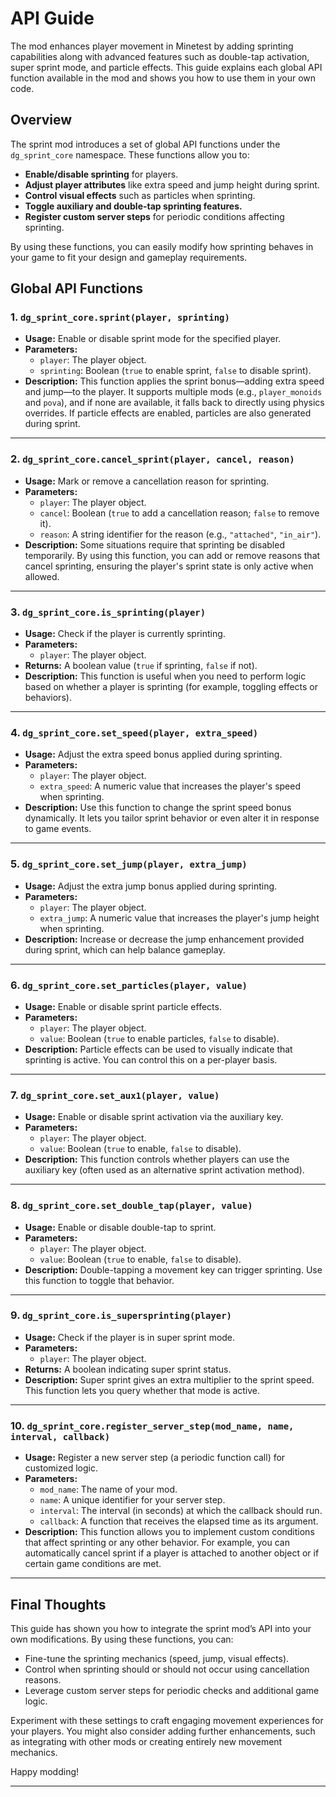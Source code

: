 # API Guide

The mod enhances player movement in Minetest by adding sprinting capabilities along with advanced features such as double-tap activation, super sprint mode, and particle effects. This guide explains each global API function available in the mod and shows you how to use them in your own code.

## Overview

The sprint mod introduces a set of global API functions under the `dg_sprint_core` namespace. These functions allow you to:

- **Enable/disable sprinting** for players.
- **Adjust player attributes** like extra speed and jump height during sprint.
- **Control visual effects** such as particles when sprinting.
- **Toggle auxiliary and double-tap sprinting features.**
- **Register custom server steps** for periodic conditions affecting sprinting.

By using these functions, you can easily modify how sprinting behaves in your game to fit your design and gameplay requirements.

## Global API Functions

### 1. `dg_sprint_core.sprint(player, sprinting)`

- **Usage:** Enable or disable sprint mode for the specified player.
- **Parameters:**
	- `player`: The player object.
	- `sprinting`: Boolean (`true` to enable sprint, `false` to disable sprint).
- **Description:**
  This function applies the sprint bonus—adding extra speed and jump—to the player. It supports multiple mods (e.g., `player_monoids` and `pova`), and if none are available, it falls back to directly using physics overrides. If particle effects are enabled, particles are also generated during sprint.

---

### 2. `dg_sprint_core.cancel_sprint(player, cancel, reason)`

- **Usage:** Mark or remove a cancellation reason for sprinting.
- **Parameters:**
	- `player`: The player object.
	- `cancel`: Boolean (`true` to add a cancellation reason; `false` to remove it).
	- `reason`: A string identifier for the reason (e.g., `"attached"`, `"in_air"`).
- **Description:**
  Some situations require that sprinting be disabled temporarily. By using this function, you can add or remove reasons that cancel sprinting, ensuring the player's sprint state is only active when allowed.

---

### 3. `dg_sprint_core.is_sprinting(player)`

- **Usage:** Check if the player is currently sprinting.
- **Parameters:**
  - `player`: The player object.
- **Returns:**
  A boolean value (`true` if sprinting, `false` if not).
- **Description:**
  This function is useful when you need to perform logic based on whether a player is sprinting (for example, toggling effects or behaviors).

---

### 4. `dg_sprint_core.set_speed(player, extra_speed)`

- **Usage:** Adjust the extra speed bonus applied during sprinting.
- **Parameters:**
  - `player`: The player object.
  - `extra_speed`: A numeric value that increases the player's speed when sprinting.
- **Description:**
  Use this function to change the sprint speed bonus dynamically. It lets you tailor sprint behavior or even alter it in response to game events.

---

### 5. `dg_sprint_core.set_jump(player, extra_jump)`

- **Usage:** Adjust the extra jump bonus applied during sprinting.
- **Parameters:**
  - `player`: The player object.
  - `extra_jump`: A numeric value that increases the player's jump height when sprinting.
- **Description:**
  Increase or decrease the jump enhancement provided during sprint, which can help balance gameplay.

---

### 6. `dg_sprint_core.set_particles(player, value)`

- **Usage:** Enable or disable sprint particle effects.
- **Parameters:**
  - `player`: The player object.
  - `value`: Boolean (`true` to enable particles, `false` to disable).
- **Description:**
  Particle effects can be used to visually indicate that sprinting is active. You can control this on a per-player basis.

---

### 7. `dg_sprint_core.set_aux1(player, value)`

- **Usage:** Enable or disable sprint activation via the auxiliary key.
- **Parameters:**
  - `player`: The player object.
  - `value`: Boolean (`true` to enable, `false` to disable).
- **Description:**
  This function controls whether players can use the auxiliary key (often used as an alternative sprint activation method).

---

### 8. `dg_sprint_core.set_double_tap(player, value)`

- **Usage:** Enable or disable double-tap to sprint.
- **Parameters:**
  - `player`: The player object.
  - `value`: Boolean (`true` to enable, `false` to disable).
- **Description:**
  Double-tapping a movement key can trigger sprinting. Use this function to toggle that behavior.

---

### 9. `dg_sprint_core.is_supersprinting(player)`

- **Usage:** Check if the player is in super sprint mode.
- **Parameters:**
  - `player`: The player object.
- **Returns:**
  A boolean indicating super sprint status.
- **Description:**
  Super sprint gives an extra multiplier to the sprint speed. This function lets you query whether that mode is active.

---

### 10. `dg_sprint_core.register_server_step(mod_name, name, interval, callback)`

- **Usage:** Register a new server step (a periodic function call) for customized logic.
- **Parameters:**
  - `mod_name`: The name of your mod.
  - `name`: A unique identifier for your server step.
  - `interval`: The interval (in seconds) at which the callback should run.
  - `callback`: A function that receives the elapsed time as its argument.
- **Description:**
  This function allows you to implement custom conditions that affect sprinting or any other behavior. For example, you can automatically cancel sprint if a player is attached to another object or if certain game conditions are met.

---

## Final Thoughts

This guide has shown you how to integrate the sprint mod’s API into your own modifications. By using these functions, you can:

- Fine-tune the sprinting mechanics (speed, jump, visual effects).
- Control when sprinting should or should not occur using cancellation reasons.
- Leverage custom server steps for periodic checks and additional game logic.

Experiment with these settings to craft engaging movement experiences for your players. You might also consider adding further enhancements, such as integrating with other mods or creating entirely new movement mechanics.

Happy modding!

---
